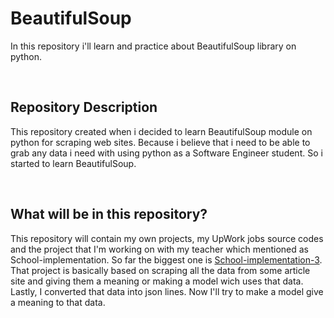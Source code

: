 <h1>BeautifulSoup</h1>
<p>

In this repository i'll learn and practice about BeautifulSoup library on python.
</p>
<br/>

<h2>Repository Description</h2>
<p>
This repository created when i decided to learn BeautifulSoup module on python for scraping web sites.
Because i believe that i need to be able to grab any data i need with using python as a Software Engineer student. So i started to learn BeautifulSoup. 
</p>
<br/>

<h2>What will be in this repository?</h2>
<p>

This repository will contain my own projects, my UpWork jobs source codes and the project that I'm working on with my teacher which mentioned as School-implementation. So far the biggest one is [School-implementation-3](https://github.com/Alperencode/BeautifulSoup/tree/master/School-implementation3). That project is basically based on scraping all the data from some article site and giving them a meaning or making a model wich uses that data. Lastly, I converted that data into json lines. Now I'll try to make a model give a meaning to that data.

</p>
